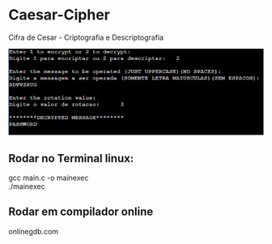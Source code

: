 # Caesar-Cipher
Cifra de Cesar - Criptografia e Descriptografia

![Screenshot](ceaserSystem.png)

## Rodar no Terminal linux:
gcc main.c -o mainexec\
./mainexec

## Rodar em compilador online
onlinegdb.com
